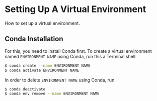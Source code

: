 # Setting Up A Virtual Environment

How to set up a virtual environment.

## Conda Installation
For this, you need to install Conda first. To create a virtual environment named `ENVIRONMENT NAME` using Conda, run this a Terminal shell.
```bash
$ conda create --name ENVIRONMENT NAME
$ conda activate ENVIRONMENT NAME
```
In order to delete `ENVIRONMENT NAME` using Conda, run
```bash
$ conda deactivate
$ conda env remove --name ENVIRONMENT NAME
```